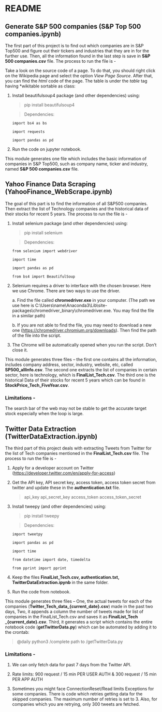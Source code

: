 # README

## Generate S&P 500 companies (**S&P Top 500 companies.ipynb**)  

The first part of this project is to find out which companies are in S&P Top500 and figure out their tickers and industries that they are in for the further use. Then, all the information found in the last step is save in **S&P 500 companies.csv** file. The process to run the file is - 

Take a look on the source code of a page. To do that, you should right click on the Wikipedia page and select the option *View Page Source*. After that, you can find the *html* code of the page. The table is under the *table* tag having *wikitable sortable as class: 

1. Install beautifulsoup4 package (and other dependencies) using: 

    > pip install beautifulsoup4 

    > Dependencies: 
    ```
    import bs4 as bs
    ```
    ```
    import requests
    ```
    ```
    import pandas as pd
    ```

2. Run the code on jupyter notebook. 

This module generates one file which includes the basic information of companies in S&P Top500, such as company name, ticker and industry, named **S&P 500 companies.csv** file. 



## Yahoo Finance Data Scraping (**YahooFinance_WebScrape.ipynb**)  

The goal of this part is to find the information of all S&P500 companies. Then extract the list of Technology companies and the historical data of their stocks for recent 5 years. The process to run the file is - 

1. Install selenium package (and other dependencies) using: 

    > pip install selenium 

    > Dependencies: 
    ```
    from selenium import webdriver
    ```
    ```
    import time
    ```
    ``` 
    import pandas as pd
    ```
    ```
    from bs4 import BeautifulSoup
    ```


2. Selenium requires a driver to interface with the chosen browser. Here we use Chrome. There are two ways to use the driver.  

    a. Find the file called **chromedriver.exe** in your computer. (The path we use here is C:\Users\name\Anaconda3\Lib\site-packages\chromedriver_binary\chromedriver.exe. You may find the file in a similar path) 

    b. If you are not able to find the file, you may need to download a new one (https://chromedriver.chromium.org/downloads). Then find the path of the file into the script. 

3. The Chrome will be automatically opened when you run the script. Don’t close it. 

This module generates three files – the first one contains all the information, includes company address, sector, industry, website, etc, called **SP500_allInfo.csv**. The second one extracts the list of companies in certain sector, here is technology, which is **FinalList_Tech.csv**. The third one is the historical Data of their stocks for recent 5 years which can be found in **StockPrice_Tech_FiveYear.csv**. 

### Limitations -  

The search bar of the web may not be stable to get the accurate target stock especially when the loop is large.   

 

## Twitter Data Extraction (**TwitterDataExtraction.ipynb**)  

The third part of this project deals with extracting Tweets from Twitter for the list of Tech companies mentioned in the **FinalList_Tech.csv** file. The process to run the file is - 

1. Apply for a developer account on Twitter (https://developer.twitter.com/en/apply-for-access) 

2. Get the API key, API secret key, access token, access token secret from twitter and update these in the **authentication.txt** file. 

    > api_key
    > api_secret_key
    > access_token
    > access_token_secret

3. Install tweepy (and other dependencies) using: 

    > pip install tweepy 

    > Dependencies: 
    ```
    import tweetpy
    ```
    ```
    import pandas as pd
    ```
    ```
    import time
    ```
    ```
    from datetime import date, timedelta
    ```
    ```
    from pprint import pprint
    ```

4. Keep the files **FinalList_Tech.csv, authentication.txt, TwitterDataExtraction.ipynb** in the same folder. 

5. Run the code from notebook. 

This module generates three files – One, the actual tweets for each of the companies (**Twitter_Tech_data_{current_date}.csv**) made in the past two days, Two, it appends a column the number of tweets made for list of companies in the FinalList_Tech.csv and saves it as **FinalList_Tech _{current_date}.csv**. Third, it generates a script which contains the entire notebook code (**getTwitterData.py**) which can be automated by adding it to the crontab: 

> @daily python3 /complete path to /getTwitterData.py 

### Limitations - 

1. We can only fetch data for past 7 days from the Twitter API.  

2. Rate limits:  900 request / 15 min PER USER AUTH & 300 request / 15 min PER APP AUTH  

3. Sometimes you might face ConnectionReset/Read limits Exceptions for some companies. There is code which retries getting data for the skipped companies. The maximum number of retries is set to 3. Also, for companies which you are retrying, only 300 tweets are fetched. 